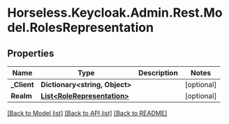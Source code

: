 # Horseless.Keycloak.Admin.Rest.Model.RolesRepresentation

## Properties

Name | Type | Description | Notes
------------ | ------------- | ------------- | -------------
**_Client** | **Dictionary&lt;string, Object&gt;** |  | [optional] 
**Realm** | [**List&lt;RoleRepresentation&gt;**](RoleRepresentation.md) |  | [optional] 

[[Back to Model list]](../README.md#documentation-for-models) [[Back to API list]](../README.md#documentation-for-api-endpoints) [[Back to README]](../README.md)

